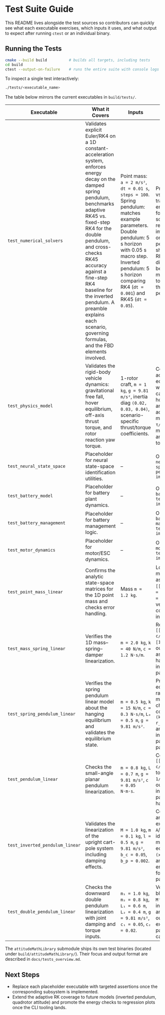 # Test Suite Guide

This README lives alongside the test sources so contributors can quickly see
what each executable exercises, which inputs it uses, and what output to expect
after running `ctest` or an individual binary.

## Running the Tests
```bash
cmake --build build          # builds all targets, including tests
cd build
ctest --output-on-failure    # runs the entire suite with console logs
```
To inspect a single test interactively:
```bash
./tests/<executable_name>
```

The table below mirrors the current executables in `build/tests/`.

| Executable | What it Covers | Inputs | Expected Output |
| --- | --- | --- | --- |
| `test_numerical_solvers` | Validates explicit Euler/RK4 on a 1D constant-acceleration system, enforces energy decay on the damped spring pendulum, benchmarks adaptive RK45 vs. fixed-step RK4 for the double pendulum, and cross-checks RK45 accuracy against a fine-step RK4 baseline for the inverted pendulum. A preamble explains each scenario, governing formulas, and the FBD elements involved. | Point mass: `a = 2 m/s²`, `dt = 0.01 s`, `steps = 100`. Spring pendulum: matches example parameters. Double pendulum: 5 s horizon with 0.05 s macro step. Inverted pendulum: 5 s horizon comparing RK4 (`dt = 0.001`) and RK45 (`dt = 0.05`). | Prints simulated vs. analytic trajectories, energy balance for each scenario, reports adaptive improvements on the double pendulum, and shows RK4/RK45 state differences below sub-millimetre/radian tolerances for the inverted pendulum. |
| `test_physics_model` | Validates the rigid-body vehicle dynamics: gravitational free fall, hover equilibrium, off-axis thrust torque, and rotor reaction yaw torque. | 1-rotor craft, `m = 1 kg`, `g = 9.81 m/s²`, inertia diag `(0.02, 0.03, 0.04)`, scenario-specific thrust/torque coefficients. | Confirms acceleration equals gravity with zero thrust, cancels under hover thrust, and that angular accelerations match analytic `τ/I` for both moment arm and reaction torques. |
| `test_neural_state_space` | Placeholder for neural state-space identification utilities. | – | Outputs `[TODO] neural state-space tests pending implementation.` |
| `test_battery_model` | Placeholder for battery plant dynamics. | – | Outputs `[TODO] battery model tests pending implementation.` |
| `test_battery_management` | Placeholder for battery management logic. | – | Outputs `[TODO] battery management tests pending implementation.` |
| `test_motor_dynamics` | Placeholder for motor/ESC dynamics. | – | Outputs `[TODO] motor dynamics tests pending implementation.` |
| `test_point_mass_linear` | Confirms the analytic state-space matrices for the 1D point mass and checks error handling. | Mass `m = 1.2 kg`. | Logs the matrices, asserts `A = [[0,1],[0,0]]`, `B = [[0],[1/m]]`, `C = I`, `D = 0`, and verifies error codes on invalid inputs. |
| `test_mass_spring_linear` | Verifies the 1D mass–spring–damper linearization. | `m = 2.0 kg`, `k = 40 N/m`, `c = 1.2 N·s/m`. | Reports `A = [[0,1],[-k/m,-c/m]]`, `B = [[0],[1/m]]`, identity outputs, and asserts error handling on invalid parameters. |
| `test_spring_pendulum_linear` | Verifies the spring pendulum linear model about the hanging equilibrium and validates the equilibrium state. | `m = 0.5 kg`, `k = 15 N/m`, `c = 0.3 N·s/m`, `L₀ = 0.5 m`, `g = 9.81 m/s²`. | Prints equilibrium radius and matrix entries, checks analytic coefficients (`-(k/m)(1 - L₀ / r_eq)` and `-k/m`), and exercises invalid-parameter error paths. |
| `test_pendulum_linear` | Checks the small-angle planar pendulum linearization. | `m = 0.8 kg`, `L = 0.7 m`, `g = 9.81 m/s²`, `c = 0.05 N·m·s`. | Confirms `A = [[0,1],[-g/L,-c/(mL²)]]`, torque gain `1/(mL²)`, identity outputs, and invalid-parameter handling. |
| `test_inverted_pendulum_linear` | Validates the linearization of the upright cart-pole system including damping effects. | `M = 1.0 kg`, `m = 0.1 kg`, `l = 0.5 m`, `g = 9.81 m/s²`, `b_c = 0.05`, `b_p = 0.002`. | Confirms analytic expressions for `A`/`B`, ensures identity output matrices, equilibrium `(x,θ,ẋ,θ̇) = 0`, and checks error handling for invalid parameters. |
| `test_double_pendulum_linear` | Checks the downward double pendulum linearization with joint damping and torque inputs. | `m₁ = 1.0 kg`, `m₂ = 0.8 kg`, `L₁ = 0.6 m`, `L₂ = 0.4 m`, `g = 9.81 m/s²`, `c₁ = 0.05`, `c₂ = 0.02`. | Verifies the `A` block (`-M⁻¹G`, `-M⁻¹D`), the two-input `B = M⁻¹`, and identity outputs; exercises invalid parameter cases. |

The `attitudeMathLibrary` submodule ships its own test binaries (located under
`build/attitudeMathLibrary/`). Their focus and output format are described in
`docs/tests_overview.md`.

## Next Steps
- Replace each placeholder executable with targeted assertions once the
  corresponding subsystem is implemented.
- Extend the adaptive RK coverage to future models (inverted pendulum,
  quadrotor attitude) and promote the energy checks to regression plots once
  the CLI tooling lands.
